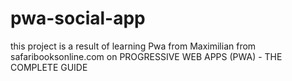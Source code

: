 # pwa-social-app
this project is a result of learning Pwa from Maximilian from safaribooksonline.com on PROGRESSIVE WEB APPS (PWA) - THE COMPLETE GUIDE
